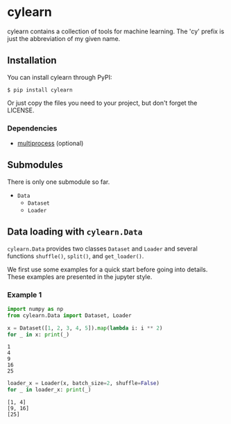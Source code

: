 # cylearn

cylearn contains a collection of tools for machine learning. The 'cy' prefix is just the abbreviation of my given name.

## Installation

You can install cylearn through PyPI:

```
$ pip install cylearn
```

Or just copy the files you need to your project, but don't forget the LICENSE.

### Dependencies

+ [multiprocess](https://github.com/uqfoundation/multiprocess) (optional)

## Submodules

There is only one submodule so far.

+ `Data`
  + `Dataset`
  + `Loader`
## Data loading with `cylearn.Data`

`cylearn.Data` provides two classes `Dataset` and `Loader` and several functions `shuffle()`, `split()`, and `get_loader()`.

We first use some examples for a quick start before going into details. These examples are presented in the jupyter style.

### Example 1

```Python
import numpy as np
from cylearn.Data import Dataset, Loader
```

```Python
x = Dataset([1, 2, 3, 4, 5]).map(lambda i: i ** 2)
for _ in x: print(_)
```

```
1
4
9
16
25
```

```Python
loader_x = Loader(x, batch_size=2, shuffle=False)
for _ in loader_x: print(_)
```

```
[1, 4]
[9, 16]
[25]
```
